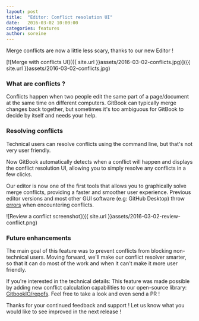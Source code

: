 ```yaml
---
layout: post
title:  "Editor: Conflict resolution UI"
date:   2016-03-02 10:00:00
categories: features
author: soreine
---
```


Merge conflicts are now a little less scary, thanks to our new Editor !

<!-- more -->

[![Merge with conflicts UI]({{ site.url }}assets/2016-03-02-conflicts.jpg)]({{ site.url }}assets/2016-03-02-conflicts.jpg)

### What are conflicts ?

Conflicts happen when two people edit the same part of a page/document at the same time on different computers. GitBook can typically merge changes back together, but sometimes it's too ambiguous for GitBook to decide by itself and needs your help.

### Resolving conflicts

Technical users can resolve conflicts using the command line, but that's not very user friendly.

Now GitBook automatically detects when a conflict will happen and displays the conflict resolution UI, allowing you to simply resolve any conflicts in a few clicks.

Our editor is now one of the first tools that allows you to graphically solve merge conflicts, providing a faster and smoother user experience. Previous editor versions and most other GUI software (e.g: GitHub Desktop) throw [errors](https://github.com/GitbookIO/gitbook/issues/1117) when encountering conflicts.

![Review a conflict screenshot]({{ site.url }}assets/2016-03-02-review-conflict.png)

### Future enhancements

The main goal of this feature was to prevent conflicts from blocking non-technical users. Moving forward, we'll make our conflict resolver smarter, so that it can do most of the work and when it can't make it more user friendly.

If you're interested in the technical details:
This feature was made possible by adding new conflict calculation capabilities to our open-source library: [GitbookIO/repofs](https://github.com/GitbookIO/repofs). Feel free to take a look and even send a PR !

Thanks for your continued feedback and support ! Let us know what you would like to see improved in the next release !
